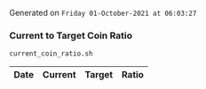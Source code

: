 Generated on `Friday 01-October-2021 at 06:03:27`

### Current to Target Coin Ratio
`current_coin_ratio.sh`

Date|Current|Target|Ratio
---|---|---|---
